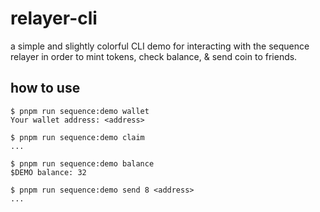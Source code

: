 # relayer-cli
a simple and slightly colorful CLI demo for interacting with the sequence relayer in order to mint tokens, check balance, & send coin to friends.

## how to use
```
$ pnpm run sequence:demo wallet
Your wallet address: <address>

$ pnpm run sequence:demo claim
...

$ pnpm run sequence:demo balance
$DEMO balance: 32

$ pnpm run sequence:demo send 8 <address>
...
```

